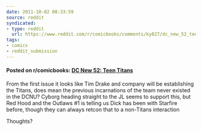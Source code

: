 ```yaml
---
date: 2011-10-02 08:33:59
source: reddit
syndicated:
- type: reddit
  url: https://www.reddit.com/r/comicbooks/comments/ky827/dc_new_52_teen_titans/
tags:
- comics
- reddit_submission
---
```


#### Posted on r/comicbooks: [DC New 52: Teen Titans](https://reddit.com/r/comicbooks/comments/ky827/dc_new_52_teen_titans/)

From the first issue it looks like Tim Drake and company will be establishing the Titans, does mean the previous incarnations of the team never existed in the DCNU? Cyborg heading straight to the JL seems to support this, but Red Hood and the Outlaws #1 is telling us Dick has been with Starfire before, though they can always retcon that to a non-Titans interaction

Thoughts?